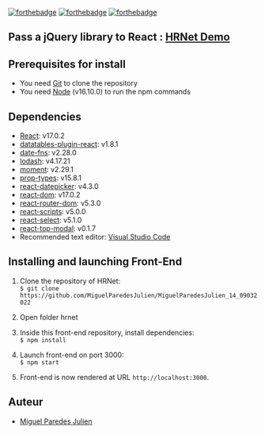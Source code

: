 [![forthebadge](https://forthebadge.com/images/badges/uses-html.svg)](https://forthebadge.com) [![forthebadge](https://forthebadge.com/images/badges/uses-css.svg)](https://forthebadge.com) [![forthebadge](https://forthebadge.com/images/badges/made-with-javascript.svg)](https://forthebadge.com)

## Pass a jQuery library to React : [HRNet Demo](https://hrnet-react-demo.netlify.app)

## Prerequisites for install

- You need [Git](https://git-scm.com) to clone the repository
- You need [Node](https://nodejs.org/en/) (v16.10.0) to run the npm commands

## Dependencies

- [React](https://reactjs.org): v17.0.2
- [datatables-plugin-react](https://www.npmjs.com/package/datatables-plugin-react): v1.8.1
- [date-fns](https://www.npmjs.com/package/date-fns): v2.28.0
- [lodash](https://www.npmjs.com/package/lodash): v4.17.21
- [moment](https://www.npmjs.com/package/moment): v2.29.1
- [prop-types](https://www.npmjs.com/package/prop-types): v15.8.1
- [react-datepicker](https://www.npmjs.com/package/react-datepicker): v4.3.0
- [react-dom](https://www.npmjs.com/package/react-dom): v17.0.2
- [react-router-dom](https://www.npmjs.com/package/react-router-dom): v5.3.0
- [react-scripts](https://www.npmjs.com/package/react-scripts): v5.0.0
- [react-select](https://www.npmjs.com/package/react-select): v5.1.0
- [react-top-modal](https://www.npmjs.com/package/modal-top): v0.1.7
- Recommended text editor: [Visual Studio Code](https://code.visualstudio.com)

## Installing and launching Front-End

1. Clone the repository of HRNet:  
   `$ git clone https://github.com/MiguelParedesJulien/MiguelParedesJulien_14_09032022`

2. Open folder hrnet

3. Inside this front-end repository, install dependencies:  
   `$ npm install`

4. Launch front-end on port 3000:  
   `$ npm start`

5. Front-end is now rendered at URL `http://localhost:3000`.

## Auteur

- [Miguel Paredes Julien](https://github.com/MiguelParedesJulien)
